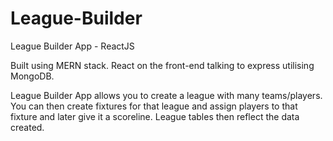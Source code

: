 # League-Builder
League Builder App - ReactJS

Built using MERN stack.
React on the front-end talking to express utilising MongoDB.

League Builder App allows you to create a league with many teams/players.
You can then create fixtures for that league and assign players to that fixture and later give it a scoreline.
League tables then reflect the data created.


